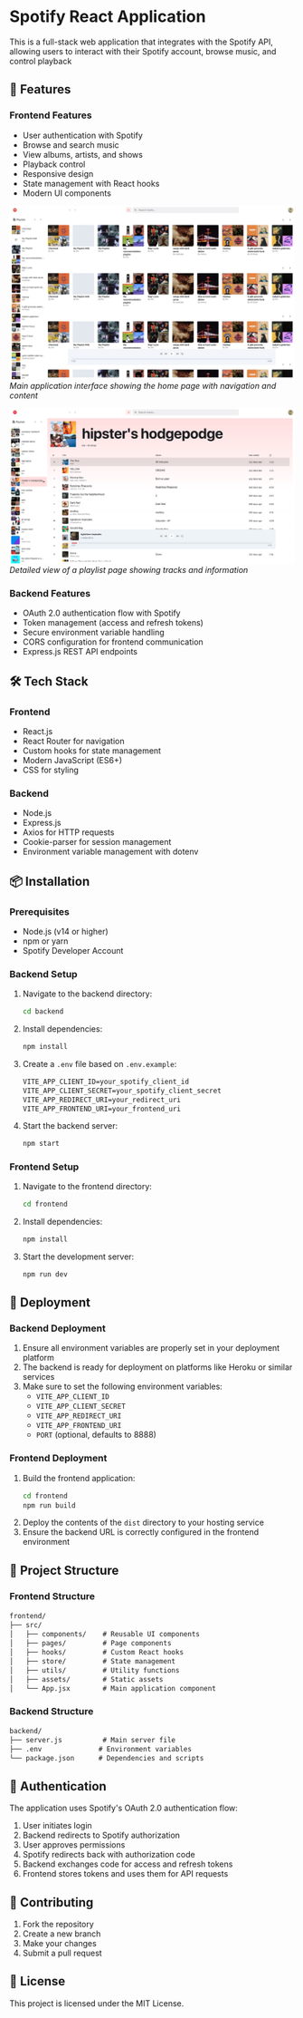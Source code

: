 # Spotify React Application

This is a full-stack web application that integrates with the Spotify API, allowing users to interact with their Spotify account, browse music, and control playback

## 🚀 Features

### Frontend Features
- User authentication with Spotify
- Browse and search music
- View albums, artists, and shows
- Playback control
- Responsive design
- State management with React hooks
- Modern UI components

![Main Page](./public/main-page.jpeg)
*Main application interface showing the home page with navigation and content*

![Playlist Page](./public/playlist-page.jpeg)
*Detailed view of a playlist page showing tracks and information*

### Backend Features
- OAuth 2.0 authentication flow with Spotify
- Token management (access and refresh tokens)
- Secure environment variable handling
- CORS configuration for frontend communication
- Express.js REST API endpoints

## 🛠 Tech Stack

### Frontend
- React.js
- React Router for navigation
- Custom hooks for state management
- Modern JavaScript (ES6+)
- CSS for styling

### Backend
- Node.js
- Express.js
- Axios for HTTP requests
- Cookie-parser for session management
- Environment variable management with dotenv

## 📦 Installation

### Prerequisites
- Node.js (v14 or higher)
- npm or yarn
- Spotify Developer Account

### Backend Setup
1. Navigate to the backend directory:
   ```bash
   cd backend
   ```

2. Install dependencies:
   ```bash
   npm install
   ```

3. Create a `.env` file based on `.env.example`:
   ```
   VITE_APP_CLIENT_ID=your_spotify_client_id
   VITE_APP_CLIENT_SECRET=your_spotify_client_secret
   VITE_APP_REDIRECT_URI=your_redirect_uri
   VITE_APP_FRONTEND_URI=your_frontend_uri
   ```

4. Start the backend server:
   ```bash
   npm start
   ```

### Frontend Setup
1. Navigate to the frontend directory:
   ```bash
   cd frontend
   ```

2. Install dependencies:
   ```bash
   npm install
   ```

3. Start the development server:
   ```bash
   npm run dev
   ```

## 🚀 Deployment

### Backend Deployment
1. Ensure all environment variables are properly set in your deployment platform
2. The backend is ready for deployment on platforms like Heroku or similar services
3. Make sure to set the following environment variables:
   - `VITE_APP_CLIENT_ID`
   - `VITE_APP_CLIENT_SECRET`
   - `VITE_APP_REDIRECT_URI`
   - `VITE_APP_FRONTEND_URI`
   - `PORT` (optional, defaults to 8888)

### Frontend Deployment
1. Build the frontend application:
   ```bash
   cd frontend
   npm run build
   ```
2. Deploy the contents of the `dist` directory to your hosting service
3. Ensure the backend URL is correctly configured in the frontend environment

## 📁 Project Structure

### Frontend Structure
```
frontend/
├── src/
│   ├── components/    # Reusable UI components
│   ├── pages/         # Page components
│   ├── hooks/         # Custom React hooks
│   ├── store/         # State management
│   ├── utils/         # Utility functions
│   ├── assets/        # Static assets
│   └── App.jsx        # Main application component
```

### Backend Structure
```
backend/
├── server.js          # Main server file
├── .env              # Environment variables
└── package.json      # Dependencies and scripts
```

## 🔐 Authentication

The application uses Spotify's OAuth 2.0 authentication flow:
1. User initiates login
2. Backend redirects to Spotify authorization
3. User approves permissions
4. Spotify redirects back with authorization code
5. Backend exchanges code for access and refresh tokens
6. Frontend stores tokens and uses them for API requests

## 🤝 Contributing

1. Fork the repository
2. Create a new branch
3. Make your changes
4. Submit a pull request

## 📄 License

This project is licensed under the MIT License.
